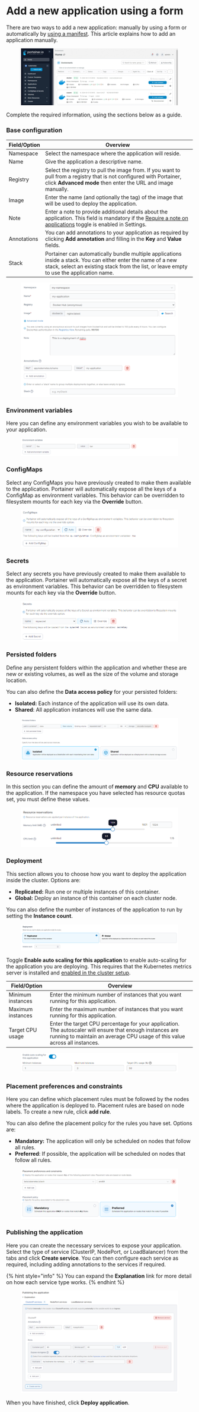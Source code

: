 # Add a new application using a form

There are two ways to add a new application: manually by using a form or automatically by [using a manifest](manifest.md). This article explains how to add an application manually.

<figure><img src="../../../.gitbook/assets/2.20-kubernetes-applications-add.gif" alt=""><figcaption></figcaption></figure>

Complete the required information, using the sections below as a guide.

### Base configuration

| Field/Option | Overview                                                                                                                                                                                                                        |
| ------------ | ------------------------------------------------------------------------------------------------------------------------------------------------------------------------------------------------------------------------------- |
| Namespace    | Select the namespace where the application will reside.                                                                                                                                                                         |
| Name         | Give the application a descriptive name.                                                                                                                                                                                        |
| Registry     | Select the registry to pull the image from. If you want to pull from a registry that is not configured with Portainer, click **Advanced mode** then enter the URL and image manually.                                           |
| Image        | Enter the name (and optionally the tag) of the image that will be used to deploy the application.                                                                                                                               |
| Note         | Enter a note to provide additional details about the application. This field is mandatory if the [Require a note on applications](../../../administering-portainer/settings/#deployment-options) toggle is enabled in Settings. |
| Annotations  | You can add annotations to your application as required by clicking **Add annotation** and filling in the **Key** and **Value** fields.                                                                                         |
| Stack        | Portainer can automatically bundle multiple applications inside a stack. You can either enter the name of a new stack, select an existing stack from the list, or leave empty to use the application name.                      |

<figure><img src="../../../.gitbook/assets/2.20-kubernetes-applications-add-base.png" alt=""><figcaption></figcaption></figure>

### Environment variables

Here you can define any environment variables you wish to be available to your application.

<figure><img src="../../../.gitbook/assets/2.18-k8s-applications-add-envvar.png" alt=""><figcaption></figcaption></figure>

### ConfigMaps

Select any ConfigMaps you have previously created to make them available to the application. Portainer will automatically expose all the keys of a ConfigMap as environment variables. This behavior can be overridden to filesystem mounts for each key via the **Override** button.

<figure><img src="../../../.gitbook/assets/2.19-kubernetes-applications-add-form-configmaps.png" alt=""><figcaption></figcaption></figure>

### Secrets

Select any secrets you have previously created to make them available to the application. Portainer will automatically expose all the keys of a secret as environment variables. This behavior can be overridden to filesystem mounts for each key via the **Override** button.

<figure><img src="../../../.gitbook/assets/2.19-kubernetes-applications-add-form-secrets.png" alt=""><figcaption></figcaption></figure>

### Persisted folders

Define any persistent folders within the application and whether these are new or existing volumes, as well as the size of the volume and storage location.

You can also define the **Data access policy** for your persisted folders:

* **Isolated:** Each instance of the application will use its own data.
* **Shared**: All application instances will use the same data.

<figure><img src="../../../.gitbook/assets/2.18-k8s-applications-add-persisted.png" alt=""><figcaption></figcaption></figure>

### Resource reservations

In this section you can define the amount of **memory** and **CPU** available to the application. If the namespace you have selected has resource quotas set, you must define these values.

<figure><img src="../../../.gitbook/assets/2.20-kubernetes-applications-add-resource.png" alt=""><figcaption></figcaption></figure>

### Deployment

This section allows you to choose how you want to deploy the application inside the cluster. Options are:

* **Replicated:** Run one or multiple instances of this container.
* **Global:** Deploy an instance of this container on each cluster node.

You can also define the number of instances of the application to run by setting the **Instance count**.

<figure><img src="../../../.gitbook/assets/2.15-kubernetes_applications_add_form_deployment.png" alt=""><figcaption></figcaption></figure>

Toggle **Enable auto scaling for this application** to enable auto-scaling for the application you are deploying. This requires that the Kubernetes metrics server is installed and [enabled in the cluster setup](../cluster/setup.md#resources-and-metrics).

| Field/Option      | Overview                                                                                                                                                                                |
| ----------------- | --------------------------------------------------------------------------------------------------------------------------------------------------------------------------------------- |
| Minimum instances | Enter the minimum number of instances that you want running for this application.                                                                                                       |
| Maximum instances | Enter the maximum number of instances that you want running for this application.                                                                                                       |
| Target CPU usage  | Enter the target CPU percentage for your application. The autoscaler will ensure that enough instances are running to maintain an average CPU usage of this value across all instances. |

<figure><img src="../../../.gitbook/assets/2.20-kubernetes-applications-add-autoscaling.png" alt=""><figcaption></figcaption></figure>

### Placement preferences and constraints

Here you can define which placement rules must be followed by the nodes where the application is deployed to. Placement rules are based on node labels. To create a new rule, click **add rule**.

You can also define the placement policy for the rules you have set. Options are:

* **Mandatory:** The application will only be scheduled on nodes that follow all rules.
* **Preferred**: If possible, the application will be scheduled on nodes that follow all rules.

<figure><img src="../../../.gitbook/assets/2.20-kubernetes-applications-add-placementprefs.png" alt=""><figcaption></figcaption></figure>

### Publishing the application

Here you can create the necessary services to expose your application. Select the type of service (ClusterIP, NodePort, or LoadBalancer) from the tabs and click **Create service**. You can then configure each service as required, including adding annotations to the services if required.

{% hint style="info" %}
You can expand the **Explanation** link for more detail on how each service type works.
{% endhint %}

<figure><img src="../../../.gitbook/assets/2.19-kubernetes-applications-add-publishing.png" alt=""><figcaption></figcaption></figure>

When you have finished, click **Deploy application**.
